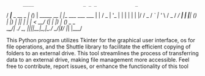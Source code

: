 
          ____                  _ _ _              _                   
 / ___|___  _ __  _   _| (_) | _____  __ _| |__   ___  ___ ___ 
| |   / _ \| '_ \| | | | | | |/ / _ \/ _` | '_ \ / _ \/ __/ __|
| |__| (_) | |_) | |_| | | |   <  __/ (_| | |_) | (_) \__ \__ \
 \____\___/| .__/ \__, |_|_|_|\_\___|\__,_|_.__/ \___/|___/___/
           |_|    |___/


           


This Python program utilizes Tkinter for the graphical user interface, os for file operations, and the Shuttle library to facilitate the efficient copying of folders to an external drive. This tool streamlines the process of transferring data to an external drive, making file management more accessible.  Feel free to contribute, report issues, or enhance the functionality of this tool
